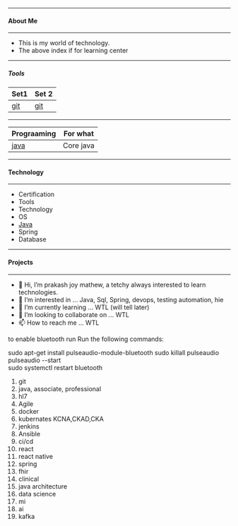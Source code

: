 -----------------------------------------------------------------------------
#### About Me ####
-----------------------------------------------------------------------------
- This is my world of technology. 
- The above index if for learning center
------------------------------------------------------------------------------
##### Tools

|   Set1                                                             | Set 2                                                    |     
|--------------------------------------------------------------------|----------------------------------------------------------|
|[git](https://github.com/prakash-tech-world/m01.01.01-git)          |[git](https://github.com/prakash-tech-world/m01.01.01-git)|

------------------------------------------------------------------------------
| Prograaming   |        For what       |  
| ------------- | ------------- |
| [java](https://github.com/prakash-tech-world/java_core)          | Core java |

------------------------------------------------------------------------------
#### Technology ####
------------------------------------------------------------------------------

* Certification
* Tools
* Technology
* OS
* [Java](https://github.com/prakash-tech-world/m04.00.00-java/blob/main/README.md)
* Spring
* Database


------------------------------------------------------------------------------
#### Projects ####
------------------------------------------------------------------------------



- 👋 Hi, I’m prakash joy mathew, a tetchy always interested to learn technologies.
- 👀 I’m interested in ... Java, Sql, Spring, devops, testing automation, hie
- 🌱 I’m currently learning ... WTL (will tell later)
- 💞️ I’m looking to collaborate on ... WTL
- 📫 How to reach me ... WTL



to enable bluetooth run 
Run the following commands:

sudo apt-get install pulseaudio-module-bluetooth
sudo killall pulseaudio
pulseaudio --start    
sudo systemctl restart bluetooth



1. git
2. java, associate, professional
3. hl7
4. Agile
5. docker
6. kubernates  KCNA,CKAD,CKA
7. jenkins
8. Ansible
9. ci/cd
10. react
11. react native
12. spring
13. fhir
14. clinical
15. java architecture
16. data science
17. mi
18. ai
19. kafka
